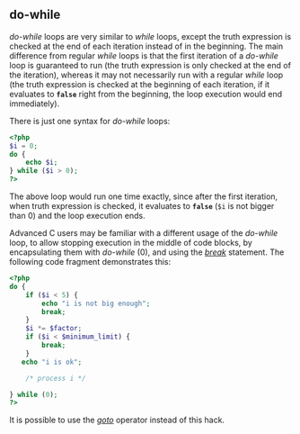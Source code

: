 do-while
--------

*do-while* loops are very similar to *while* loops, except the truth
expression is checked at the end of each iteration instead of in the
beginning. The main difference from regular *while* loops is that the
first iteration of a *do-while* loop is guaranteed to run (the truth
expression is only checked at the end of the iteration), whereas it may
not necessarily run with a regular *while* loop (the truth expression is
checked at the beginning of each iteration, if it evaluates to
**`false`** right from the beginning, the loop execution would end
immediately).

There is just one syntax for *do-while* loops:

``` php
<?php
$i = 0;
do {
    echo $i;
} while ($i > 0);
?>
```

The above loop would run one time exactly, since after the first
iteration, when truth expression is checked, it evaluates to **`false`**
(`$i` is not bigger than 0) and the loop execution ends.

Advanced C users may be familiar with a different usage of the
*do-while* loop, to allow stopping execution in the middle of code
blocks, by encapsulating them with *do-while* (0), and using the
<a href="/control-structures/break.html" class="link"><em>break</em></a>
statement. The following code fragment demonstrates this:

``` php
<?php
do {
    if ($i < 5) {
        echo "i is not big enough";
        break;
    }
    $i *= $factor;
    if ($i < $minimum_limit) {
        break;
    }
   echo "i is ok";

    /* process i */

} while (0);
?>
```

It is possible to use the
<a href="/control-structures/goto.html" class="link"><em>goto</em></a>
operator instead of this hack.
